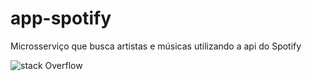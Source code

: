 # app-spotify
Microsserviço que busca artistas e músicas utilizando a api do Spotify

![stack Overflow](http://uploaddeimagens.com.br/imagens/modelo_arquitetural_trabalho_final-png)

